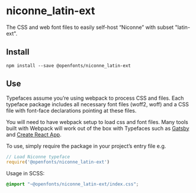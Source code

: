 
# niconne_latin-ext

The CSS and web font files to easily self-host “Niconne” with subset "latin-ext".

## Install

`npm install --save @openfonts/niconne_latin-ext`

## Use

Typefaces assume you’re using webpack to process CSS and files. Each typeface
package includes all necessary font files (woff2, woff) and a CSS file with
font-face declarations pointing at these files.

You will need to have webpack setup to load css and font files. Many tools built
with Webpack will work out of the box with Typefaces such as [Gatsby](https://github.com/gatsbyjs/gatsby)
and [Create React App](https://github.com/facebookincubator/create-react-app).

To use, simply require the package in your project’s entry file e.g.

```javascript
// Load Niconne typeface
require('@openfonts/niconne_latin-ext')
```

Usage in SCSS:
```scss
@import "~@openfonts/niconne_latin-ext/index.css";
```
